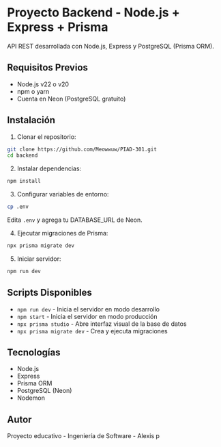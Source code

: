 # Proyecto Backend - Node.js + Express + Prisma

API REST desarrollada con Node.js, Express y PostgreSQL (Prisma ORM).

## Requisitos Previos

- Node.js v22 o v20
- npm o yarn
- Cuenta en Neon (PostgreSQL gratuito)

## Instalación

1. Clonar el repositorio:
```bash
git clone https://github.com/Meowwuw/PIAD-301.git
cd backend
```

2. Instalar dependencias:
```bash
npm install
```

3. Configurar variables de entorno:
```bash
cp .env
```
Edita `.env` y agrega tu DATABASE_URL de Neon.

4. Ejecutar migraciones de Prisma:
```bash
npx prisma migrate dev
```

5. Iniciar servidor:
```bash
npm run dev
```

## Scripts Disponibles

- `npm run dev` - Inicia el servidor en modo desarrollo
- `npm start` - Inicia el servidor en modo producción
- `npx prisma studio` - Abre interfaz visual de la base de datos
- `npx prisma migrate dev` - Crea y ejecuta migraciones

## Tecnologías

- Node.js
- Express
- Prisma ORM
- PostgreSQL (Neon)
- Nodemon

## Autor

Proyecto educativo - Ingeniería de Software - Alexis p
